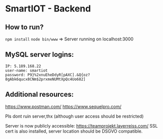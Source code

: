 # SmartIOT - Backend

## How to run? 
`npm install`
`node bin/www`
=> Server running on localhost:3000

## MySQL server logins:
```
IP: 5.189.168.22
user-name: smartiot
password: P9}%2xnuEheDdyR[pAXC].&Q{oz?8gAbk6qucx8CNm$2prxmeNUMtXpQc4Uo682]
```

## Additional resources: 
https://www.postman.com/
https://www.sequelpro.com/

Pls dont ruin server,thx (although user access should be restricted)


Server is now publicly accessible: https://teamprojekt.layerreiss.com/
SSL cert is also installed, server location should be DSGVO compatible.